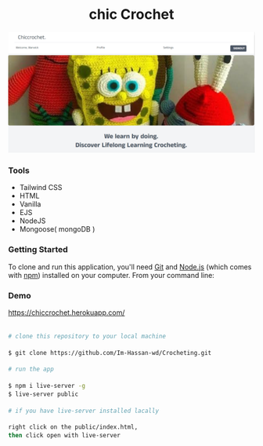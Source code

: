 <h1 align='center'>chic Crochet</h1>

![screenshot](https://raw.githubusercontent.com/Im-Hassan-wd/Crocheting/master/public/img/chiccrochet.png?token=GHSAT0AAAAAABZ4PJEIEIMXURNSHD2X5I7AY2H3AIQ)

### Tools

- Tailwind CSS
- HTML
- Vanilla 
- EJS
- NodeJS
- Mongoose( mongoDB )

### Getting Started

To clone and run this application, you'll need [Git](https://git-scm.com) and [Node.js](https://nodejs.org/en/download/) (which comes with [npm](http://npmjs.com)) installed on your computer. From your command line:

### Demo
https://chiccrochet.herokuapp.com/

```bash

# clone this repository to your local machine

$ git clone https://github.com/Im-Hassan-wd/Crocheting.git

# run the app

$ npm i live-server -g
$ live-server public

# if you have live-server installed lacally

right click on the public/index.html,
then click open with live-server



```

